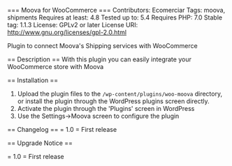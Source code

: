 === Moova for WooCommerce ===
Contributors: Ecomerciar
Tags: moova, shipments
Requires at least: 4.8
Tested up to: 5.4
Requires PHP: 7.0
Stable tag: 1.1.3
License: GPLv2 or later
License URI: http://www.gnu.org/licenses/gpl-2.0.html
 
Plugin to connect Moova's Shipping services with WooCommerce

== Description ==
With this plugin you can easily integrate your WooCommerce store with Moova

== Installation ==
1. Upload the plugin files to the `/wp-content/plugins/woo-moova` directory, or install the plugin through the WordPress plugins screen directly.
2. Activate the plugin through the 'Plugins' screen in WordPress
3. Use the Settings->Moova screen to configure the plugin

== Changelog ==
= 1.0 =
First release

== Upgrade Notice ==

= 1.0 =
First release